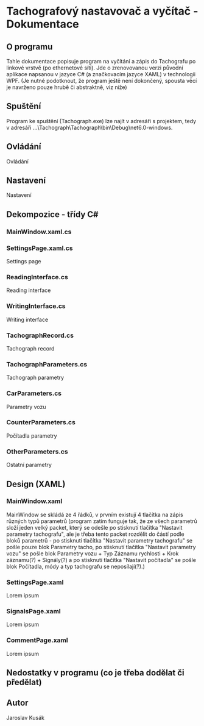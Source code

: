 # Tachografový nastavovač a vyčítač - Dokumentace

## O programu

Tahle dokumentace popisuje program na vyčítání a zápis do Tachografu po linkové vrstvě (po ethernetové síti). Jde o zrenovovanou verzi původní aplikace napsanou v jazyce C# (a značkovacím jazyce XAML) v technologii WPF. (Je nutné podotknout, že program ještě není dokončený, spousta věcí je navrženo pouze hrubě či abstraktně, viz níže)

## Spuštění

Program ke spuštění (Tachograph.exe) lze najít v adresáři s projektem, tedy v adresáři ...\Tachograph\Tachograph\bin\Debug\net6.0-windows.

## Ovládání

Ovládání

## Nastavení

Nastavení

## Dekompozice - třídy C#

### MainWindow.xaml.cs



### SettingsPage.xaml.cs

Settings page

### ReadingInterface.cs

Reading interface

### WritingInterface.cs

Writing interface

### TachographRecord.cs

Tachograph record

### TachographParameters.cs

Tachograph parametry

### CarParameters.cs

Parametry vozu

### CounterParameters.cs

Počítadla parametry

### OtherParameters.cs

Ostatní parametry

## Design (XAML)

### MainWindow.xaml

MainWindow se skládá ze 4 řádků, v prvním existují 4 tlačítka na zápis různých typů parametrů (program zatím funguje tak, že ze všech parametrů složí jeden velký packet, který se odešle po stisknutí tlačítka "Nastavit parametry tachografu", ale je třeba tento packet rozdělit do částí podle bloků parametrů - po stisknutí tlačítka "Nastavit parametry tachografu" se pošle pouze blok Parametry tacho, po stisknutí tlačítka "Nastavit parametry vozu" se pošle blok Parametry vozu + Typ Záznamu rychlosti + Krok záznamu(?) + Signály(?) a po stisknutí tlačítka "Nastavit počítadla" se pošle blok Počítadla, módy a typ tachografu se neposílají(?).)

### SettingsPage.xaml

Lorem ipsum

### SignalsPage.xaml

Lorem ipsum

### CommentPage.xaml

Lorem ipsum

## Nedostatky v programu (co je třeba dodělat či předělat)

## Autor

Jaroslav Kusák
